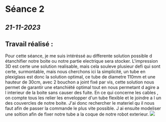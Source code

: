 # **Séance 2**
## *21-11-2023* 
## Travail réalisé :
Pour cette séance, je me suis intéréssé au differente solution possible d étanchifier notre boite ou notre partie electrique sera stocker.
L'impression 3D est certe une solution realisable, mais cela souleve plusieur defi qui sont certe, surmontable, mais nous cherchons ici la simplicité, un tube en plexiglass est donc la solution optimal, ce tube de diametre 110mm et une hauteur de 30cm, avec 2 bouchon a joint fixé par vis, cette solution nous permet de garantir une etanchiété optimal tout en nous permetant d agire a l interieur de la boite sans causer des fuite.
En ce qui concerne les cables , on compte tous les relier les envelopper d'un tube flexible et le joindre a l un des couvercles de notre boite.
J'ai donc rechercher le materiel qu il nous faut afin de passer la commande le plus vite possible. J ai ensuite modeliser une soltion afin de fixer notre tube a la coque de notre robot exterieur.
![](https://mito3d.fra1.digitaloceanspaces.com/3Dprintmodels/printables/printables77747)
